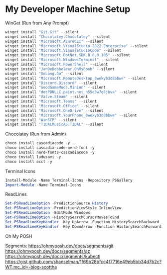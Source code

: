 # My Developer Machine Setup

WinGet (Run from Any Prompt)

``` PowerShell
winget install "Git.Git" --silent
winget install "Chocolatey.Chocolatey" --silent
winget install "Microsoft.AzureCLI" --silent
winget install "Microsoft.VisualStudio.2022.Enterprise" --silent
winget install "Microsoft.VisualStudioCode" --silent
winget install "Microsoft.DotNet.SDK.8 8.0.105" --silent
winget install "Microsoft.WindowsTerminal" --silent
winget install "Microsoft.PowerShell" --silent
winget install "JanDeDobbeleer.OhMyPosh" --silent
winget install "GoLang.Go" --silent
winget install "Microsoft.RemoteDesktop_8wekyb3d8bbwe" --silent
winget install "Discord.Discord" --silent
winget install "GoodGameMods.Minion" --silent
winget install "dotPDNLLC.paint.net_h55e3w7q8jbva" --silent
winget install "Valve.Steam" --silent
winget install "Microsoft.Teams" --silent
winget install "Microsoft.Office" --silent
winget install "Microsoft.OneDrive" --silent
winget install "Microsoft.YourPhone_8wekyb3d8bbwe" --silent
winget install "WinSCP" --silent
winget install "TIDALMusicAS.TIDAL" --silent
```

Chocolatey (Run from Admin)

``` PowerShell
choco install cascadiacode -y
choco install cascadia-code-nerd-font -y
choco install nerd-fonts-cascadiacode -y
choco install ludusavi -y
choco install occt -y
```

Terminal Icons

``` PowerShell
Install-Module -Name Terminal-Icons -Repository PSGallery
Import-Module -Name Terminal-Icons
```

ReadLines

``` PowerShell
Set-PSReadLineOption -PredictionSource History
Set-PSReadLineOption -PredictionViewStyle InlineView 
Set-PSReadLineOption -EditMode Windows
Set-PSReadLineOption -HistorySearchCursorMovesToEnd
Set-PSReadlineKeyHandler -Key UpArrow -Function HistorySearchBackward
Set-PSReadlineKeyHandler -Key DownArrow -Function HistorySearchForward
```

Oh My POSH

Segments:
https://ohmyposh.dev/docs/segments/git
https://ohmyposh.dev/docs/segments/az
https://ohmyposh.dev/docs/segments/kubectl
https://gist.github.com/shanselman/1f69b28bfcc4f7716e49eb5bb34d7b2c?WT.mc_id=-blog-scottha



